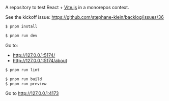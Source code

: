 A repository to test React + [Vite.js](https://github.com/vitejs/vite) in a monorepos context.

See the kickoff issue: https://github.com/stephane-klein/backlog/issues/36

```sh
$ pnpm install
```

```sh
$ pnpm run dev
```

Go to:

- http://127.0.0.1:5174/
- http://127.0.0.1:5174/about

```sh
$ pnpm run lint
```

```sh
$ pnpm run build
$ pnpm run preview
```

Go to http://127.0.0.1:4173

